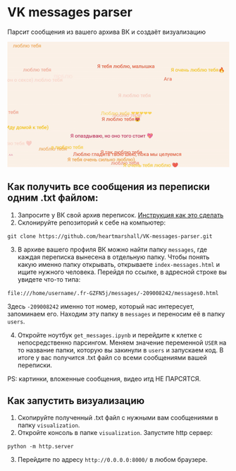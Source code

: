 # VK messages parser
Парсит сообщения из вашего архива ВК и создаёт визуализацию

![result visualization](./pics/demonstrarion.gif)

## Как получить все сообщения из переписки одним .txt файлом:
1. Запросите у ВК свой архив переписок. [Инструкция как это сделать](https://vk.com/faq18145)
2. Склонируйте репозиторий к себе на компьютер: 
```
git clone https://github.com/heartmarshall/VK-messages-parser.git
```
3. В архиве вашего профиля ВК можно найти папку `messages`, где каждая переписка вынесена в отдельную папку. Чтобы понять какую именно папку открывать, открываете `index-messages.html` и ищите нужного человека. Перейдя по ссылке, в адресной строке вы увидете что-то типа:
```
file:///home/username/.fr-GZFN5j/messages/-209008242/messages0.html
```
Здесь `-209008242` именно тот номер, который нас интересует, запоминаем его. Находим эту папку в `messages` и переносим её в папку `users`.

4. Откройте ноутбук `get_messages.ipynb` и перейдите к клетке с непосредственно парсингом. Меняем значение переменной `USER` на то название папки, которую вы закинули в `users` и запускаем код. В итоге у вас получится .txt файл со всеми сообщениями вашей переписки.

PS: картинки, вложенные сообщения, видео итд НЕ ПАРСЯТСЯ.

## Как запустить визуализацию

1. Скопируйте полученный .txt файл с нужными вам сообщениями в папку `visualization`.
2. Откройте консоль в папке `visualization`. Запустите http сервер:
```
python -m http.server
```
3. Перейдите по адресу `http://0.0.0.0:8000/` в любом браузере.

